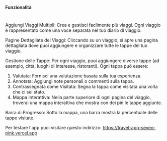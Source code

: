 **Funzionalità**
#
Aggiungi Viaggi Multipli: Crea e gestisci facilmente più viaggi. Ogni viaggio è rappresentato come una voce separata nel tuo diario di viaggio.

Pagine Dettagliate dei Viaggi: Cliccando su un viaggio, si apre una pagina dettagliata dove puoi aggiungere e organizzare tutte le tappe del tuo viaggio.

Gestione delle Tappe: Per ogni viaggio, puoi aggiungere diverse tappe (ad esempio, città, luoghi di interesse, ristoranti). Ogni tappa può essere:

1. Valutata: Fornisci una valutazione basata sulla tua esperienza.
1. Annotata: Aggiungi note personali o commenti sulla tappa.
1. Contrassegnata come Visitata: Segna la tappa come visitata una volta che ci sei stato.
1. Mappa Interattiva: Nella parte superiore di ogni pagina del viaggio, troverai una mappa interattiva che mostra con dei pin le tappe aggiunte.

Barra di Progresso: Sotto la mappa, una barra mostra la percentuale delle tappe visitate.

Per testare l'app puoi visitare questo indirizzo: https://travel-app-seven-pink.vercel.app
